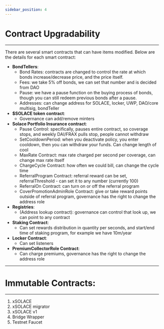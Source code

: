 ```yaml
---
sidebar_position: 4
---
```


# Contract Upgradability
---
There are several smart contracts that can have items modified. Below are the details for each smart contract:

- **BondTellers**: 
    - Bond Rates: contracts are changed to control the rate at which bonds increase/decrease price, and the price itself. 
    - Fees: we take 5% off bonds, we can set that number and is decided from DAO
    - Pause: we have a pause function on the buying process of bonds, though you can still redeem previous bonds after a pause.
    - Addresses: can change address for SOLACE, locker, UWP, DAO/core multisig, bondTeller
- **$SOLACE token contract**:
    - Governance can add/remove minters
- **Solace Portfolio Insurance contract**:
    - Pause Control: specifically, pauses entire contract, so coverage stops, and weekly DAI/FRAX pulls stop, people cannot withdraw
    - SetCooldownPeriod: when you deactivate policy, you enter cooldown, then you can withdraw your funds. Can change length of cool
    - MaxRate Contract: max rate charged per second per coverage, can change max rate itself
    - ChargeCycle Contract: how often we could bill, can change the cycle time
    - ReferralProgram Contract: referral reward can be set, referralThreshold - can set it to any number (currently 100)
    - ReferralOn Contract: can turn on or off the referral program
    - CoverPromotionAdminRole Contract: give or take reward points outside of referral program, governance has the right to change the address role
- **Registries**:
    - (Address lookup contract): governance can control that look up, we can point to any contract
- **Staking Contract**: 
    - Can set rewards distribution in quantity per seconds, and start/end time of staking program, for example we have 10m/year
- **Locker Contract**:
    - Can set listeners 
- **PremiumCollectorRole Contract**:
    - Can charge premiums, governance has the right to change the address role
---
# Immutable Contracts:
---
1. xSOLACE
2. xSOLACE migrator
3. xSOLACE v1
4. Bridge Wrapper
5. Testnet Faucet
